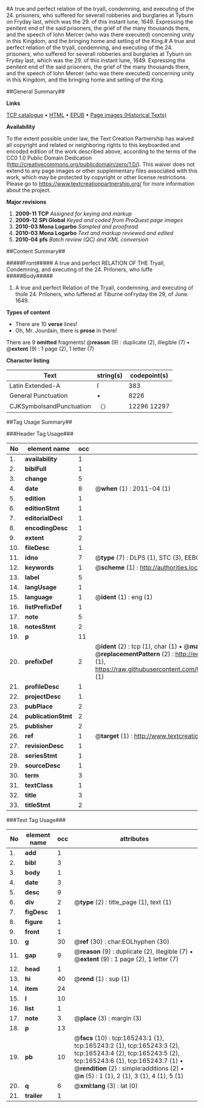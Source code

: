 #A true and perfect relation of the tryall, condemning, and executing of the 24. prisoners, who suffered for severall robberies and burglaries at Tyburn on Fryday last, which was the 29. of this instant Iune, 1649. Expressing the penitent end of the said prisoners, the grief of the many thousands there, and the speech of Iohn Mercer (who was there executed) concerning unity in this Kingdom, and the bringing home and setling of the King.#
A true and perfect relation of the tryall, condemning, and executing of the 24. prisoners, who suffered for severall robberies and burglaries at Tyburn on Fryday last, which was the 29. of this instant Iune, 1649. Expressing the penitent end of the said prisoners, the grief of the many thousands there, and the speech of Iohn Mercer (who was there executed) concerning unity in this Kingdom, and the bringing home and setling of the King.

##General Summary##

**Links**

[TCP catalogue](http://www.ota.ox.ac.uk/tcp/)  • 
[HTML](http://tei.it.ox.ac.uk/tcp/Texts-HTML/free/A94/A94972.html)  • 
[EPUB](http://tei.it.ox.ac.uk/tcp/Texts-EPUB/free/A94/A94972.epub) • 
[Page images (Historical Texts)](https://historicaltexts.jisc.ac.uk/eebo-99865316e)

**Availability**

To the extent possible under law, the Text Creation Partnership has waived all copyright and related or neighboring rights to this keyboarded and encoded edition of the work described above, according to the terms of the CC0 1.0 Public Domain Dedication (http://creativecommons.org/publicdomain/zero/1.0/). This waiver does not extend to any page images or other supplementary files associated with this work, which may be protected by copyright or other license restrictions. Please go to https://www.textcreationpartnership.org/ for more information about the project.

**Major revisions**

1. __2009-11__ __TCP__ *Assigned for keying and markup*
1. __2009-12__ __SPi Global__ *Keyed and coded from ProQuest page images*
1. __2010-03__ __Mona Logarbo__ *Sampled and proofread*
1. __2010-03__ __Mona Logarbo__ *Text and markup reviewed and edited*
1. __2010-04__ __pfs__ *Batch review (QC) and XML conversion*

##Content Summary##

#####Front#####
A true and perfect RELATION OF THE Tryall, Condemning, and executing of the 24. Priſoners, who ſuffe
#####Body#####

1. A true and perfect Relation of the Tryall, condemning, and executing of thoſe 24. Priſoners, who ſuffered at Tiburne onFryday the 29, of June. 1649.

**Types of content**

  * There are 10 **verse** lines!
  * Oh, Mr. Jourdain, there is **prose** in there!

There are 9 **omitted** fragments! 
 @__reason__ (9) : duplicate (2), illegible (7)  •  @__extent__ (9) : 1 page (2), 1 letter (7)

**Character listing**


|Text|string(s)|codepoint(s)|
|---|---|---|
|Latin Extended-A|ſ|383|
|General Punctuation|•|8226|
|CJKSymbolsandPunctuation|〈〉|12296 12297|

##Tag Usage Summary##

###Header Tag Usage###

|No|element name|occ|attributes|
|---|---|---|---|
|1.|__availability__|1||
|2.|__biblFull__|1||
|3.|__change__|5||
|4.|__date__|8| @__when__ (1) : 2011-04 (1)|
|5.|__edition__|1||
|6.|__editionStmt__|1||
|7.|__editorialDecl__|1||
|8.|__encodingDesc__|1||
|9.|__extent__|2||
|10.|__fileDesc__|1||
|11.|__idno__|7| @__type__ (7) : DLPS (1), STC (3), EEBO-CITATION (1), PROQUEST (1), VID (1)|
|12.|__keywords__|1| @__scheme__ (1) : http://authorities.loc.gov/ (1)|
|13.|__label__|5||
|14.|__langUsage__|1||
|15.|__language__|1| @__ident__ (1) : eng (1)|
|16.|__listPrefixDef__|1||
|17.|__note__|5||
|18.|__notesStmt__|2||
|19.|__p__|11||
|20.|__prefixDef__|2| @__ident__ (2) : tcp (1), char (1)  •  @__matchPattern__ (2) : ([0-9\-]+):([0-9IVX]+) (1), (.+) (1)  •  @__replacementPattern__ (2) : http://eebo.chadwyck.com/downloadtiff?vid=$1&page=$2 (1), https://raw.githubusercontent.com/textcreationpartnership/Texts/master/tcpchars.xml#$1 (1)|
|21.|__profileDesc__|1||
|22.|__projectDesc__|1||
|23.|__pubPlace__|2||
|24.|__publicationStmt__|2||
|25.|__publisher__|2||
|26.|__ref__|1| @__target__ (1) : http://www.textcreationpartnership.org/docs/. (1)|
|27.|__revisionDesc__|1||
|28.|__seriesStmt__|1||
|29.|__sourceDesc__|1||
|30.|__term__|3||
|31.|__textClass__|1||
|32.|__title__|3||
|33.|__titleStmt__|2||


###Text Tag Usage###

|No|element name|occ|attributes|
|---|---|---|---|
|1.|__add__|1||
|2.|__bibl__|3||
|3.|__body__|1||
|4.|__date__|3||
|5.|__desc__|9||
|6.|__div__|2| @__type__ (2) : title_page (1), text (1)|
|7.|__figDesc__|1||
|8.|__figure__|1||
|9.|__front__|1||
|10.|__g__|30| @__ref__ (30) : char:EOLhyphen (30)|
|11.|__gap__|9| @__reason__ (9) : duplicate (2), illegible (7)  •  @__extent__ (9) : 1 page (2), 1 letter (7)|
|12.|__head__|1||
|13.|__hi__|40| @__rend__ (1) : sup (1)|
|14.|__item__|24||
|15.|__l__|10||
|16.|__list__|1||
|17.|__note__|3| @__place__ (3) : margin (3)|
|18.|__p__|13||
|19.|__pb__|10| @__facs__ (10) : tcp:165243:1 (1), tcp:165243:2 (1), tcp:165243:3 (2), tcp:165243:4 (2), tcp:165243:5 (2), tcp:165243:6 (1), tcp:165243:7 (1)  •  @__rendition__ (2) : simple:additions (2)  •  @__n__ (5) : 1 (1), 2 (1), 3 (1), 4 (1), 5 (1)|
|20.|__q__|6| @__xml:lang__ (3) : lat (0)|
|21.|__trailer__|1||
